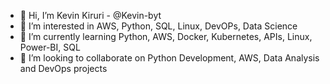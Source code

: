 - 👋 Hi, I’m Kevin Kiruri - @Kevin-byt
- 👀 I’m interested in AWS, Python, SQL, Linux, DevOPs, Data Science
- 🌱 I’m currently learning Python, AWS, Docker, Kubernetes, APIs, Linux, Power-BI, SQL
- 💞️ I’m looking to collaborate on Python Development, AWS, Data Analysis and DevOps projects

<!---
Kevin-byt/Kevin-byt is a ✨ special ✨ repository because its `README.md` (this file) appears on your GitHub profile.
You can click the Preview link to take a look at your changes.
--->

